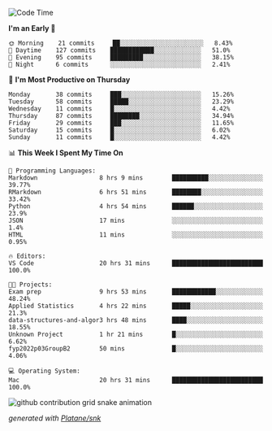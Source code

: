 <!--START_SECTION:waka-->
![Code Time](http://img.shields.io/badge/Code%20Time-110%20hrs%2013%20mins-blue)

**I'm an Early 🐤** 

```text
🌞 Morning    21 commits     ██░░░░░░░░░░░░░░░░░░░░░░░   8.43% 
🌆 Daytime    127 commits    ████████████░░░░░░░░░░░░░   51.0% 
🌃 Evening    95 commits     █████████░░░░░░░░░░░░░░░░   38.15% 
🌙 Night      6 commits      ░░░░░░░░░░░░░░░░░░░░░░░░░   2.41%

```
📅 **I'm Most Productive on Thursday** 

```text
Monday       38 commits     ███░░░░░░░░░░░░░░░░░░░░░░   15.26% 
Tuesday      58 commits     █████░░░░░░░░░░░░░░░░░░░░   23.29% 
Wednesday    11 commits     █░░░░░░░░░░░░░░░░░░░░░░░░   4.42% 
Thursday     87 commits     ████████░░░░░░░░░░░░░░░░░   34.94% 
Friday       29 commits     ███░░░░░░░░░░░░░░░░░░░░░░   11.65% 
Saturday     15 commits     █░░░░░░░░░░░░░░░░░░░░░░░░   6.02% 
Sunday       11 commits     █░░░░░░░░░░░░░░░░░░░░░░░░   4.42%

```


📊 **This Week I Spent My Time On** 

```text
💬 Programming Languages: 
Markdown                 8 hrs 9 mins        ██████████░░░░░░░░░░░░░░░   39.77% 
RMarkdown                6 hrs 51 mins       ████████░░░░░░░░░░░░░░░░░   33.42% 
Python                   4 hrs 54 mins       ██████░░░░░░░░░░░░░░░░░░░   23.9% 
JSON                     17 mins             ░░░░░░░░░░░░░░░░░░░░░░░░░   1.4% 
HTML                     11 mins             ░░░░░░░░░░░░░░░░░░░░░░░░░   0.95%

🔥 Editors: 
VS Code                  20 hrs 31 mins      █████████████████████████   100.0%

🐱‍💻 Projects: 
Exam prep                9 hrs 53 mins       ████████████░░░░░░░░░░░░░   48.24% 
Applied Statistics       4 hrs 22 mins       █████░░░░░░░░░░░░░░░░░░░░   21.3% 
data-structures-and-algor3 hrs 48 mins       ████░░░░░░░░░░░░░░░░░░░░░   18.55% 
Unknown Project          1 hr 21 mins        █░░░░░░░░░░░░░░░░░░░░░░░░   6.62% 
fyp2022p03GroupB2        50 mins             █░░░░░░░░░░░░░░░░░░░░░░░░   4.06%

💻 Operating System: 
Mac                      20 hrs 31 mins      █████████████████████████   100.0%

```


<!--END_SECTION:waka-->


<!--Snake Game-->
![github contribution grid snake animation](https://raw.githubusercontent.com/viggo-gascou/viggo-gascou/output/github-contribution-grid-snake.svg)

_generated with [Platane/snk](https://github.com/Platane/snk)_
<!--Snake Game-->

